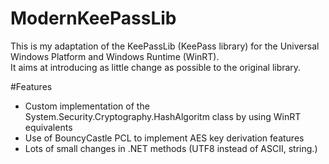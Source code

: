 # ModernKeePassLib

This is my adaptation of the KeePassLib (KeePass library) for the Universal Windows Platform and Windows Runtime (WinRT).  
It aims at introducing as little change as possible to the original library.

#Features
- Custom implementation of the System.Security.Cryptography.HashAlgoritm class by using WinRT equivalents
- Use of BouncyCastle PCL to implement AES key derivation features
- Lots of small changes in .NET methods (UTF8 instead of ASCII, string.)
